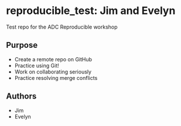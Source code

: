 # reproducible_test: Jim and Evelyn
Test repo for the ADC Reproducible workshop

## Purpose

- Create a remote repo on GitHub
- Practice using Git!
- Work on collaborating seriously
- Practice resolving merge conflicts

## Authors

- Jim
- Evelyn